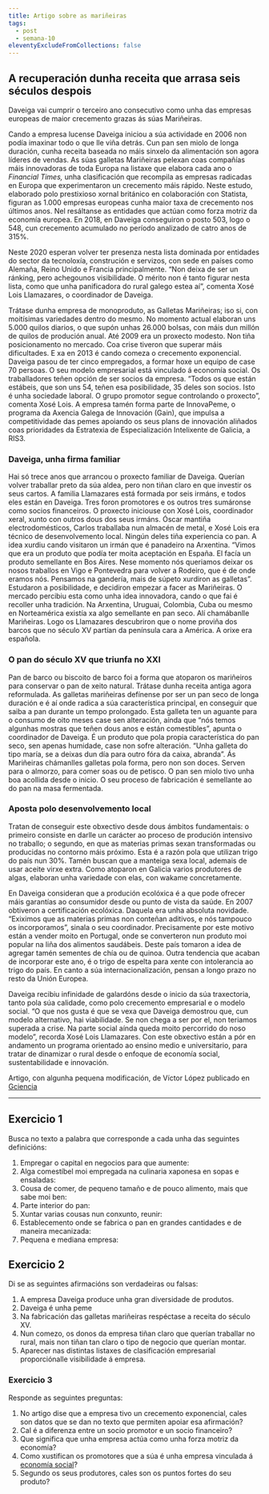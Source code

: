 ```yaml
---
title: Artigo sobre as mariñeiras
tags:
  - post
  - semana-10
eleventyExcludeFromCollections: false
---
```

<article>

## A recuperación dunha receita que arrasa seis séculos despois

Daveiga vai cumprir o terceiro ano consecutivo como unha das empresas europeas de maior crecemento grazas ás súas Mariñeiras.

Cando a empresa lucense Daveiga iniciou a súa actividade en 2006 non podía imaxinar todo o que lle viña detrás. Cun pan sen miolo de longa duración, cunha receita baseada no máis sinxelo da alimentación son agora líderes de vendas. As súas galletas Mariñeiras pelexan coas compañías máis innovadoras de toda Europa na listaxe que elabora cada ano o *Financial Times,* unha clasificación que recompila as empresas radicadas en Europa que experimentaron un crecemento máis rápido. Neste estudo, elaborado polo prestixioso xornal británico en colaboración con Statista, figuran as 1.000 empresas europeas cunha maior taxa de crecemento nos últimos anos. Nel resáltanse as entidades que actúan como forza motriz da economía europea. En 2018, en Daveiga conseguiron o posto 503, logo o 548, cun crecemento acumulado no período analizado de catro anos de 315%.

Neste 2020 esperan volver ter presenza nesta lista dominada por entidades do sector da tecnoloxía, construción e servizos, con sede en países como Alemaña, Reino Unido e Francia principalmente. “Non deixa de ser un ránking, pero achegounos visibilidade. O mérito non é tanto figurar nesta lista, como que unha panificadora do rural galego estea aí”, comenta Xosé Lois Llamazares, o coordinador de Daveiga.

Trátase dunha empresa de monoproduto, as Galletas Mariñeiras; iso si, con moitísimas variedades dentro do mesmo. No momento actual elaboran uns 5.000 quilos diarios, o que supón unhas 26.000 bolsas, con máis dun millón de quilos de produción anual. Até 2009 era un proxecto modesto. Non tiña posicionamento no mercado. Coa crise tiveron que superar máis dificultades. E xa en 2013 é cando comeza o crecemento exponencial. Daveiga pasou de ter cinco empregados, a formar hoxe un equipo de case 70 persoas. O seu modelo empresarial está vinculado á economía social. Os traballadores teñen opción de ser socios da empresa. “Todos os que están estábeis, que son uns 54, teñen esa posibilidade, 35 deles son socios. Isto é unha sociedade laboral. O grupo promotor segue controlando o proxecto”, comenta Xosé Lois. A empresa tamén forma parte de InnovaPeme, o programa da Axencia Galega de Innovación (Gain), que impulsa a competitividade das pemes apoiando os seus plans de innovación aliñados coas prioridades da Estratexia de Especialización Intelixente de Galicia, a RIS3. 

### Daveiga, unha firma familiar

Hai só trece anos que arrancou o proxecto familiar de Daveiga. Querían volver traballar preto da súa aldea, pero non tiñan claro en que investir os seus cartos. A familia Llamazares está formada por seis irmáns, e todos eles están en Daveiga. Tres foron promotores e os outros tres sumáronse como socios financeiros. O proxecto iniciouse con Xosé Lois, coordinador xeral, xunto con outros dous dos seus irmáns. Óscar mantiña electrodomésticos, Carlos traballaba nun almacén de metal, e Xosé Lois era técnico de desenvolvemento local. Ningún deles tiña experiencia co pan. A idea xurdiu cando visitaron un irmán que é panadeiro na Arxentina. “Vimos que era un produto que podía ter moita aceptación en España. El facía un produto semellante en Bos Aires. Nese momento nós queriamos deixar os nosos traballos en Vigo e Pontevedra para volver a Rodeiro, que é de onde eramos nós. Pensamos na gandería, mais de súpeto xurdiron as galletas”. Estudaron a posibilidade, e decidiron empezar a facer as Mariñeiras. O mercado percibiu esta como unha idea innovadora, cando o que fai é recoller unha tradición. Na Arxentina, Uruguai, Colombia, Cuba ou mesmo en Norteamérica existía xa algo semellante en pan seco. Alí chamábanlle Mariñeiras. Logo os Llamazares descubriron que o nome proviña dos barcos que no século XV partían da península cara a América. A orixe era española.

### O pan do século XV que triunfa no XXI

Pan de barco ou biscoito de barco foi a forma que atoparon os mariñeiros para conservar o pan de xeito natural. Trátase dunha receita antiga agora reformulada. As galletas mariñeiras defínense por ser un pan seco de longa duración e é aí onde radica a súa característica principal, en conseguir que saiba a pan durante un tempo prolongado. Esta galleta ten un aguante para o consumo de oito meses case sen alteración, aínda que “nós temos algunhas mostras que teñen dous anos e están comestibles”, apunta o coordinador de Daveiga. É un produto que pola propia característica do pan seco, sen apenas humidade, case non sofre alteración. “Unha galleta do tipo maría, se a deixas dun día para outro fóra da caixa, abranda”. Ás Mariñeiras chámanlles galletas pola forma, pero non son doces. Serven para o almorzo, para comer soas ou de petisco. O pan sen miolo tivo unha boa acollida desde o inicio. O seu proceso de fabricación é semellante ao do pan na masa fermentada.

### Aposta polo desenvolvemento local

Tratan de conseguir este obxectivo desde dous ámbitos fundamentais: o primeiro consiste en darlle un carácter ao proceso de produción intensivo no traballo; o segundo, en que as materias primas sexan transformadas ou producidas no contorno máis próximo. Esta é a razón pola que utilizan trigo do país nun 30%. Tamén buscan que a manteiga sexa local, ademais de usar aceite virxe extra. Como atoparon en Galicia varios produtores de algas, elaboran unha variedade con elas, con wakame concretamente.

En Daveiga consideran que a produción ecolóxica é a que pode ofrecer máis garantías ao consumidor desde ou punto de vista da saúde. En 2007 obtiveron a certificación ecolóxica. Daquela era unha absoluta novidade. “Exiximos que as materias primas non conteñan aditivos, e nós tampouco os incorporamos”, sinala o seu coordinador. Precisamente por este motivo están a vender moito en Portugal, onde se converteron nun produto moi popular na liña dos alimentos saudábeis. Deste país tomaron a idea de agregar tamén sementes de chía ou de quinoa. Outra tendencia que acaban de incorporar este ano, é o trigo de espelta para xente con intolerancia ao trigo do país. En canto a súa internacionalización, pensan a longo prazo no resto da Unión Europea.

Daveiga recibiu infinidade de galardóns desde o inicio da súa traxectoria, tanto pola súa calidade, como polo crecemento empresarial e o modelo social. “O que nos gusta é que se vexa que Daveiga demostrou que, cun modelo alternativo, hai viabilidade. Se non chega a ser por el, non teriamos superada a crise. Na parte social aínda queda moito percorrido do noso modelo”, recorda Xosé Lois Llamazares. Con este obxectivo están a pór en andamento un programa orientado ao ensino medio e universitario, para tratar de dinamizar o rural desde o enfoque de economía social, sustentabilidade e innovación.

Artigo, con algunha pequena modificación, de Víctor López publicado en [Gciencia](https://www.gciencia.com/)

</article>

- - -

## Exercicio 1

Busca no texto a palabra que corresponde a cada unha das seguintes definicións:

1. Empregar o capital en negocios para que aumente: 
2. Alga comestíbel moi empregada na culinaria xaponesa en sopas e ensaladas:
3. Cousa de comer, de pequeno tamaño e de pouco alimento, mais que sabe moi ben:
4. Parte interior do pan:
5. Xuntar varias cousas nun conxunto, reunir:
6. Establecemento onde se fabrica o pan en grandes cantidades e de maneira mecanizada:
7. Pequena e mediana empresa:

## Exercicio 2

Di se as seguintes afirmacións son verdadeiras ou falsas:

1. A empresa Daveiga produce unha gran diversidade de produtos.
2. Daveiga é unha peme
3. Na fabricación das galletas mariñeiras respéctase a receita do século XV.
4. Nun comezo, os donos da empresa tiñan claro que querían traballar no rural, mais non tiñan tan claro o tipo de negocio que querían montar.
5. Aparecer nas distintas listaxes de clasificación empresarial proporciónalle visibilidade á empresa.

### Exercicio 3

Responde as seguintes preguntas:

1. No artigo dise que a empresa tivo un crecemento exponencial, cales son datos que se dan no texto que permiten apoiar esa afirmación?
2. Cal é a diferenza entre un socio promotor e un socio financeiro?
3. Que significa que unha empresa actúa como unha forza motriz da economía?
4. Como xustifican os promotores que a súa é unha empresa vinculada á [economía social](https://gl.wikipedia.org/wiki/Econom%C3%ADa_social)?
5. Segundo os seus produtores, cales son os puntos fortes do seu produto?